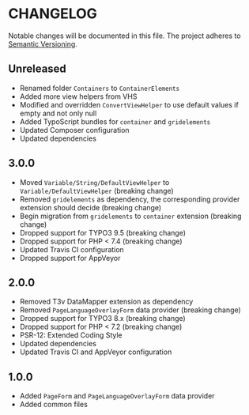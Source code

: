 CHANGELOG
=========

Notable changes will be documented in this file. The project adheres to [Semantic Versioning].

Unreleased
----------

* Renamed folder `Containers` to `ContainerElements`
* Added more view helpers from VHS
* Modified and overridden `ConvertViewHelper` to use default values if empty and not only null
* Added TypoScript bundles for `container` and `gridelements`
* Updated Composer configuration
* Updated dependencies

3.0.0
-----

* Moved `Variable/String/DefaultViewHelper` to `Variable/DefaultViewHelper` (breaking change)
* Removed `gridelements` as dependency, the corresponding provider extension should decide (breaking change)
* Begin migration from `gridelements` to `container` extension (breaking change)
* Dropped support for TYPO3 9.5 (breaking change)
* Dropped support for PHP < 7.4 (breaking change)
* Updated Travis CI configuration
* Dropped support for AppVeyor

2.0.0
-----

* Removed T3v DataMapper extension as dependency
* Removed `PageLanguageOverlayForm` data provider (breaking change)
* Dropped support for TYPO3 8.x (breaking change)
* Dropped support for PHP < 7.2 (breaking change)
* PSR-12: Extended Coding Style
* Updated dependencies
* Updated Travis CI and AppVeyor configuration

1.0.0
-----

* Added `PageForm` and `PageLanguageOverlayForm` data provider
* Added common files

[Semantic Versioning]: http://semver.org "Semantic Versioning"
